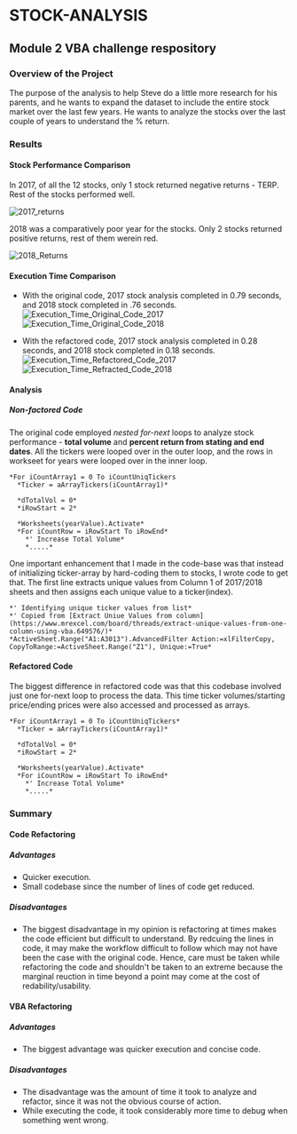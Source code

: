 # STOCK-ANALYSIS

## Module 2 VBA challenge respository

### Overview of the Project
The purpose of the analysis to help Steve do a little more research for his parents, and he wants to expand the dataset to include the entire stock market over the last few years. He wants to analyze the stocks over the last couple of years to understand the % return.

### Results

#### Stock Performance Comparison

In 2017, of all the 12 stocks, only 1 stock returned negative returns - TERP. Rest of the stocks performed well. 

![2017_returns](https://github.com/abhi82git/kickstarter-analysis1/blob/6ef48c9f5e61281b3b66e4081b991bcfa90d2d48/Time_Period_Years.png)

2018 was a comparatively poor year for the stocks. Only 2 stocks returned positive returns, rest of them werein red.

![2018_Returns](https://github.com/abhi82git/kickstarter-analysis1/blob/6ef48c9f5e61281b3b66e4081b991bcfa90d2d48/Time_Period_Years.png)

#### Execution Time Comparison

- With the original code, 2017 stock analysis completed in 0.79 seconds, and 2018 stock completed in .76 seconds.
![Execution_Time_Original_Code_2017](https://github.com/abhi82git/kickstarter-analysis1/blob/6ef48c9f5e61281b3b66e4081b991bcfa90d2d48/Time_Period_Years.png)
![Execution_Time_Original_Code_2018](https://github.com/abhi82git/kickstarter-analysis1/blob/6ef48c9f5e61281b3b66e4081b991bcfa90d2d48/Time_Period_Years.png)

- With the refactored code, 2017 stock analysis completed in 0.28 seconds, and 2018 stock completed in 0.18 seconds.
![Execution_Time_Refactored_Code_2017](https://github.com/abhi82git/kickstarter-analysis1/blob/6ef48c9f5e61281b3b66e4081b991bcfa90d2d48/Time_Period_Years.png)
![Execution_Time_Refracted_Code_2018](https://github.com/abhi82git/kickstarter-analysis1/blob/6ef48c9f5e61281b3b66e4081b991bcfa90d2d48/Time_Period_Years.png)

#### Analysis
##### Non-factored Code
The original code employed *nested for-next* loops to analyze stock performance - **total volume** and **percent return from stating and end dates**.  All the tickers were looped over in the outer loop, and the rows in workseet for years were looped over in the inner loop.

    *For iCountArray1 = 0 To iCountUniqTickers
      *Ticker = aArrayTickers(iCountArray1)*

      *dTotalVol = 0*
      *iRowStart = 2*
           
      *Worksheets(yearValue).Activate*
      *For iCountRow = iRowStart To iRowEnd*
        *' Increase Total Volume*
        *.....*

One important enhancement that I made in the code-base was that instead of initializing ticker-array by hard-coding them to stocks, I wrote code to get that. The first line extracts unique values from Column 1 of 2017/2018 sheets and then assigns each unique value to a ticker(index).

    *' Identifying unique ticker values from list*
    *' Copied from [Extract Uniue Values from column](https://www.mrexcel.com/board/threads/extract-unique-values-from-one-column-using-vba.649576/)*
    *ActiveSheet.Range("A1:A3013").AdvancedFilter Action:=xlFilterCopy, CopyToRange:=ActiveSheet.Range("Z1"), Unique:=True*

#### Refactored Code
The biggest difference in refactored code was that this codebase involved just one for-next loop to process the data. This time ticker volumes/starting price/ending prices were also accessed and processed as arrays.

    *For iCountArray1 = 0 To iCountUniqTickers*
      *Ticker = aArrayTickers(iCountArray1)*

      *dTotalVol = 0*
      *iRowStart = 2*
           
      *Worksheets(yearValue).Activate*
      *For iCountRow = iRowStart To iRowEnd*
        *' Increase Total Volume*
		*.....*

### Summary
#### Code Refactoring
##### Advantages
- Quicker execution.
- Small codebase since the number of lines of code get reduced.

##### Disadvantages
- The biggest disadvantage in my opinion is refactoring at times makes the code efficient but difficult to understand. By redcuing the lines in code, it may make the workflow difficult to follow which may not have been the case with the original code. Hence, care must be taken while refactoring the code and shouldn't be taken to an extreme because the marginal reuction in time beyond a point may come at the cost of redability/usability.

#### VBA Refactoring
##### Advantages
- The biggest advantage was quicker execution and concise code. 


##### Disadvantages
- The disadvantage was the amount of time it took to analyze and refactor, since it was not the obvious course of action.
- While executing the code, it took considerably more time to debug when something went wrong. 

